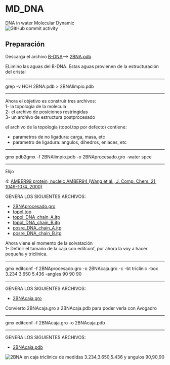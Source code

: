 # MD_DNA
DNA in water Molecular Dynamic  
![GitHub commit activity](https://img.shields.io/github/commit-activity/m/tnavarrofebre/MD_DNA)

## Preparación

Descarga el archivo [B-DNA](https://github.com/tnavarrofebre/MD_DNA/blob/main/Preparacion/2BNA.pdb)--> [2BNA.pdb](https://www.rcsb.org/structure/2bna)

ELimino las aguas del B-DNA. Estas aguas provienen de la estructuración del cristal
_____________________________________
grep -v HOH 2BNA.pdb > 2BNAlimpio.pdb
_____________________________________

Ahora el objetivo es construir tres archivos:  
1- la topologia de la molecula  
2- el archivo de posiciones restringidas  
3- un archivo de estructura postprocesado

el archivo de la topologia (topol.top por defecto) contiene:
* parametros de no ligadura: carga, masa, etc
* parametro de ligadura: angulos, dihedros, enlaces, etc

_____________________________________
gmx pdb2gmx -f 2BNAlimpio.pdb -o 2BNAprocesado.gro -water spce
_____________________________________
Elijo

4: [AMBER99 protein, nucleic AMBER94 (Wang et al., J. Comp. Chem. 21, 1049-1074, 2000)](https://doi.org/10.1002/1096-987X(200009)21:12<1049::AID-JCC3>3.0.CO;2-F)

GENERA LOS SIGUIENTES ARCHIVOS:
* [2BNAprocesado.gro](https://github.com/tnavarrofebre/MD_DNA/blob/main/Preparacion/2BNAprocesado.gro) 
* [topol.top](https://github.com/tnavarrofebre/MD_DNA/blob/main/Preparacion/topol.top) 
* [topol_DNA_chain_A.itp](https://github.com/tnavarrofebre/MD_DNA/blob/main/Preparacion/topol_DNA_chain_A.itp) 
* [topol_DNA_chain_B.itp](https://github.com/tnavarrofebre/MD_DNA/blob/main/Preparacion/topol_DNA_chain_B.itp) 
* [posre_DNA_chain_A.itp](https://github.com/tnavarrofebre/MD_DNA/blob/main/Preparacion/posre_DNA_chain_A.itp) 
* [posre_DNA_chain_B.itp](https://github.com/tnavarrofebre/MD_DNA/blob/main/Preparacion/posre_DNA_chain_B.itp) 

Ahora viene el momento de la solvatación  
1- Definir el tamaño de la caja con editconf, por ahora la voy a hacer pequeña y triclínica.  
____________________________
gmx editconf -f 2BNAprocesado.gro -o 2BNAcaja.gro -c -bt triclinic
-box 3.234  3.650  5.436 -angles 90 90 90
____________________________ 

GENERA LOS SIGUIENTES ARCHIVOS:
* [2BNAcaja.gro](https://github.com/tnavarrofebre/MD_DNA/blob/main/Preparacion/2BNAcaja.gro)

Convierto 2BNAcaja.gro a 2BNAcaja.pdb para poder verla con Avogadro
________________________________
gmx editconf -f 2BNAcaja.gro -o 2BNAcaja.pdb
________________________________

GENERA LOS SIGUIENTES ARCHIVOS:
* [2BNAcaja.pdb](https://github.com/tnavarrofebre/MD_DNA/blob/main/Preparacion/2BNAcaja.pdb)

![2BNA en caja triclinica de medidas 3.234,3.650,5.436 y angulos 90,90,90](https://github.com/tnavarrofebre/MD_DNA/blob/main/Preparacion/imagenes.2BNAcajajpg)